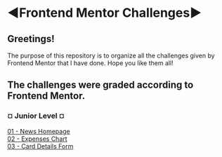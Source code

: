 # ◄Frontend Mentor Challenges►

<h2>Greetings!</h2> 

The purpose of this repository is to organize all the challenges given by Frontend Mentor that I have done. Hope you like them all!

<h2>The challenges were graded according to Frontend Mentor.</h2>

<h3>¤ Junior Level ¤</h3>

[01 - News Homepage](https://falarzedu.github.io/Frontend-Mentor-Challenges/Challenges/Junior%20Level/01%20-%20News-Homepage/) </br>
[02 - Expenses Chart](https://falarzedu.github.io/Frontend-Mentor-Challenges/Challenges/Junior%20Level/02%20-%20Expenses%20chart/) </br>
[03 - Card Details Form](https://falarzedu.github.io/Frontend-Mentor-Challenges/Challenges/Junior%20Level/03%20-%20Interactive%20card%20details%20form/)
